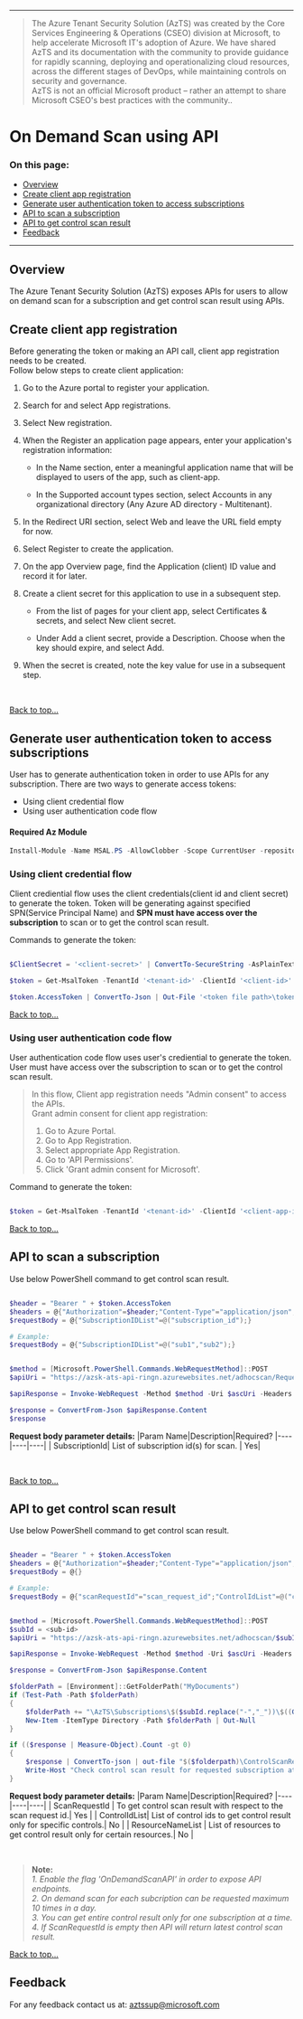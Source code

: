 ----------------------------------------------

> The Azure Tenant Security Solution (AzTS) was created by the Core Services Engineering & Operations (CSEO) division at Microsoft, to help accelerate Microsoft IT's adoption of Azure. We have shared AzTS and its documentation with the community to provide guidance for rapidly scanning, deploying and operationalizing cloud resources, across the different stages of DevOps, while maintaining controls on security and governance.
<br>AzTS is not an official Microsoft product – rather an attempt to share Microsoft CSEO's best practices with the community..
# On Demand Scan using API 

### On this page:
- [Overview](README.md#overview)
- [Create client app registration](README.md#Create-client-app-registration)
- [Generate user authentication token to access subscriptions](README.md#Generate-user-authentication-token-to-access-subscriptions)
- [API to scan a subscription](README.md#API-to-scan-a-subscription)
- [API to get control scan result](README.md#API-to-get-control-scan-result)
- [Feedback](README.md#Feedback)

-----------------------------------------------------------------
## Overview 
The Azure Tenant Security Solution (AzTS) exposes APIs for users to allow on demand scan for a subscription and get control scan result using APIs.

## Create client app registration
Before generating the token or making an API call, client app registration needs to be created.
</br>
Follow below steps to create client application:
1. Go to the Azure portal to register your application.

2. Search for and select App registrations.

3. Select New registration.

4. When the Register an application page appears, enter your application's registration information:

    - In the Name section, enter a meaningful application name that will be displayed to users of the app, such as client-app.

    - In the Supported account types section, select Accounts in any organizational directory (Any Azure AD directory - Multitenant).

5. In the Redirect URI section, select Web and leave the URL field empty for now.

6. Select Register to create the application.

7. On the app Overview page, find the Application (client) ID value and record it for later.

8. Create a client secret for this application to use in a subsequent step.

    - From the list of pages for your client app, select Certificates & secrets, and select New client secret.

    - Under Add a client secret, provide a Description. Choose when the key should expire, and select Add.

9. When the secret is created, note the key value for use in a subsequent step.

</br>


[Back to top…](README.md#On-this-page)

## Generate user authentication token to access subscriptions
User has to generate authentication token in order to use APIs for any subscription.
There are two ways to generate access tokens:
- Using client credential flow
- Using user authentication code flow

#### Required Az Module
``` PowerShell
Install-Module -Name MSAL.PS -AllowClobber -Scope CurrentUser -repository PSGallery
```

### Using client credential flow
Client crediential flow uses the client credentials(client id and client secret) to generate the token. Token will be generating against specified SPN(Service Principal Name) and **SPN must have access over the subscription** to scan or to get the control scan result.

Commands to generate the token:
``` PowerShell

$ClientSecret = '<client-secret>' | ConvertTo-SecureString -AsPlainText -Force

$token = Get-MsalToken -TenantId '<tenant-id>' -ClientId '<client-id>' -ClientSecret $ClientSecret -Scopes "<WebAPI-scope>"

$token.AccessToken | ConvertTo-Json | Out-File '<token file path>\token.json'

```

[Back to top…](README.md#On-this-page)

### Using user authentication code flow
User authentication code flow uses user's crediential to generate the token. User must have access over the subscription  to scan or to get the control scan result.

> In this flow, Client app registration needs "Admin consent" to access the APIs.
> </br>
> Grant admin consent for client app registration:
> 1. Go to Azure Portal.
> 2. Go to App Registration.
> 3. Select appropriate App Registration.
> 4. Go to 'API Permissions'.
> 5. Click 'Grant admin consent for Microsoft'.


Command to generate the token:
``` PowerShell

$token = Get-MsalToken -TenantId '<tenant-id>' -ClientId '<client-app-id>' -RedirectUri 'https://localhost' -Scopes 'api://06b8fce5-a6a9-470a-b05d-a7557b7a704c/user_impersonation'

```

[Back to top…](README.md#On-this-page)

## API to scan a subscription

Use below PowerShell command to get control scan result.

``` PowerShell

$header = "Bearer " + $token.AccessToken
$headers = @{"Authorization"=$header;"Content-Type"="application/json";}
$requestBody = @{"SubscriptionIDList"=@("subscription_id");}

# Example:
$requestBody = @{"SubscriptionIDList"=@("sub1","sub2");}


$method = [Microsoft.PowerShell.Commands.WebRequestMethod]::POST
$apiUri = "https://azsk-ats-api-ringn.azurewebsites.net/adhocscan/RequestScan"

$apiResponse = Invoke-WebRequest -Method $method -Uri $ascUri -Headers $headers -Body ($requestBody | ConvertTo-Json) -UseBasicParsing

$response = ConvertFrom-Json $apiResponse.Content
$response

```

**Request body parameter details:**
|Param Name|Description|Required?
|----|----|----|
| SubscriptionId| List of subscription id(s) for scan. | Yes|

</br>

[Back to top…](README.md#On-this-page)

## API to get control scan result
Use below PowerShell command to get control scan result.

``` PowerShell

$header = "Bearer " + $token.AccessToken
$headers = @{"Authorization"=$header;"Content-Type"="application/json";}
$requestBody = @{}

# Example:
$requestBody = @{"scanRequestId"="scan_request_id";"ControlIdList"=@("control_id1","control_id1");"ResourceNameList"=@("resource1","resource2");}


$method = [Microsoft.PowerShell.Commands.WebRequestMethod]::POST
$subId = <sub-id>
$apiUri = "https://azsk-ats-api-ringn.azurewebsites.net/adhocscan/$subId/<sub-id>/ControlScanResult"

$apiResponse = Invoke-WebRequest -Method $method -Uri $ascUri -Headers $headers -Body ($requestBody | ConvertTo-Json) -UseBasicParsing

$response = ConvertFrom-Json $apiResponse.Content

$folderPath = [Environment]::GetFolderPath("MyDocuments") 
if (Test-Path -Path $folderPath)
{
    $folderPath += "\AzTS\Subscriptions\$($subId.replace("-","_"))\$((Get-Date).ToString('yyyyMMdd_hhmm'))\"
    New-Item -ItemType Directory -Path $folderPath | Out-Null
}

if (($response | Measure-Object).Count -gt 0)
{
    $response | ConvertTo-json | out-file "$($folderpath)\ControlScanResult.json"   
    Write-Host "Check control scan result for requested subscription at[$($folderPath)]..." -ForegroundColor Green    
}

```


**Request body parameter details:**
|Param Name|Description|Required?
|----|----|----|
| ScanRequestId | To get control scan result with respect to the scan request id.| Yes |
| ControlIdList| List of control ids to get control result only for specific controls.| No |
| ResourceNameList | List of resources to get control result only for certain resources.| No |


</br>

> **Note:** 
> </br>
> _1. Enable the flag 'OnDemandScanAPI' in order to expose API endpoints._
> </br>
> _2. On demand scan for each subcription can be requested maximum 10 times in a day._
> </br>
> _3. You can get entire control result only for one subscription at a time._
> </br>
> _4. If ScanRequestId is empty then API will return latest control scan result._
> </br>

[Back to top…](README.md#On-this-page)

## Feedback

For any feedback contact us at: aztssup@microsoft.com 
